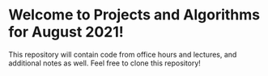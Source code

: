 # Welcome to Projects and Algorithms for August 2021!

This repository will contain code from office hours and lectures, and additional notes as well.  Feel free to clone this repository!